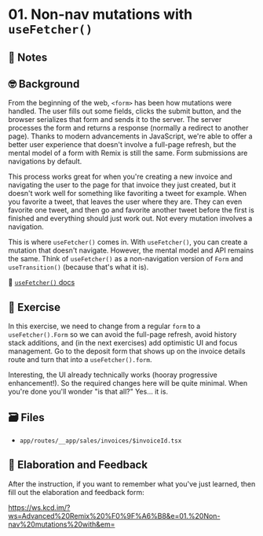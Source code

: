# 01. Non-nav mutations with `useFetcher()`

## 📝 Notes

## 🤓 Background

From the beginning of the web, `<form>` has been how mutations were handled. The user fills out some fields, clicks the submit button, and the browser serializes that form and sends it to the server. The server processes the form and returns a response (normally a redirect to another page). Thanks to modern advancements in JavaScript, we're able to offer a better user experience that doesn't involve a full-page refresh, but the mental model of a form with Remix is still the same. Form submissions are navigations by default.

This process works great for when you're creating a new invoice and navigating the user to the page for that invoice they just created, but it doesn't work well for something like favoriting a tweet for example. When you favorite a tweet, that leaves the user where they are. They can even favorite one tweet, and then go and favorite another tweet before the first is finished and everything should just work out. Not every mutation involves a navigation.

This is where `useFetcher()` comes in. With `useFetcher()`, you can create a mutation that doesn't navigate. However, the mental model and API remains the same. Think of `useFetcher()` as a non-navigation version of `Form` and `useTransition()` (because that's what it is).

📜 [`useFetcher()` docs](https://remix.run/docs/en/v1/api/remix#usefetcher)

## 💪 Exercise

In this exercise, we need to change from a regular `form` to a `useFetcher().Form` so we can avoid the full-page refresh, avoid history stack additions, and (in the next exercises) add optimistic UI and focus management. Go to the deposit form that shows up on the invoice details route and turn that into a `useFetcher().form`.

Interesting, the UI already technically works (hooray progressive enhancement!). So the required changes here will be quite minimal. When you're done you'll wonder "is that all?" Yes... it is.

## 🗃 Files

- `app/routes/__app/sales/invoices/$invoiceId.tsx`

## 🦉 Elaboration and Feedback

After the instruction, if you want to remember what you've just learned, then
fill out the elaboration and feedback form:

https://ws.kcd.im/?ws=Advanced%20Remix%20%F0%9F%A6%B8&e=01.%20Non-nav%20mutations%20with&em=
